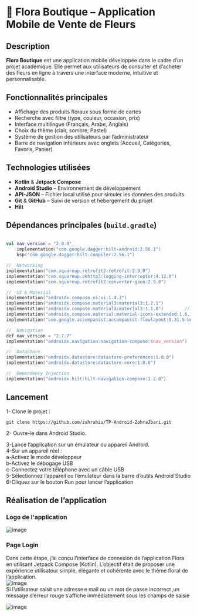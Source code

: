 # 🌸 Flora Boutique – Application Mobile de Vente de Fleurs

##  Description
**Flora Boutique** est une application mobile développée dans le cadre d’un projet académique. Elle permet aux utilisateurs de consulter et d’acheter des fleurs en ligne à travers une interface moderne, intuitive et personnalisable.

##  Fonctionnalités principales
- Affichage des produits floraux sous forme de cartes
- Recherche avec filtre (type, couleur, occasion, prix)
- Interface multilingue (Français, Arabe, Anglais)
- Choix du thème (clair, sombre, Pastel)
- Système de gestion des utilisateurs par l’administrateur
- Barre de navigation inférieure avec onglets (Accueil, Catégories, Favoris, Panier)

## Technologies utilisées
- **Kotlin** & **Jetpack Compose** 
- **Android Studio** – Environnement de développement
- **API-JSON** – Fichier local utilisé pour simuler les données des produits
- **Git** & **GitHub** – Suivi de version et hébergement du projet
- **Hilt**
##  Dépendances principales (`build.gradle`)

```kotlin

val nav_version = "2.8.9"
    implementation("com.google.dagger:hilt-android:2.56.1")
    ksp("com.google.dagger:hilt-compiler:2.56.1")

//  Networking
implementation("com.squareup.retrofit2:retrofit:2.9.0")
implementation("com.squareup.okhttp3:logging-interceptor:4.12.0")
implementation("com.squareup.retrofit2:converter-gson:2.9.0")

//  UI & Material
implementation("androidx.compose.ui:ui:1.4.3")
implementation("androidx.compose.material3:material3:1.2.1")
implementation("androidx.compose.material3:material3:1.1.0")        // legacy screens
implementation("androidx.compose.material:material-icons-extended:1.6.1")
implementation("com.google.accompanist:accompanist-flowlayout:0.31.5-beta")

//  Navigation
def nav_version = "2.7.7"
implementation("androidx.navigation:navigation-compose:$nav_version")

//  DataStore
implementation("androidx.datastore:datastore-preferences:1.0.0")
implementation("androidx.datastore:datastore-core:1.0.0")

//  Dependency Injection
implementation("androidx.hilt:hilt-navigation-compose:1.2.0")

```

## Lancement
1- Clone le projet :
```
git clone https://github.com/zahrahiu/TP-Android-ZohraJbari.git
```
2- Ouvre-le dans Android Studio.  

3-Lance l’application sur un émulateur ou appareil Android.    
4-Sur un appareil réel :  
   a-Activez le mode développeur  
   b-Activez le débogage USB  
   c-Connectez votre téléphone avec un câble USB    
5-Sélectionnez l’appareil ou l’émulateur dans la barre d’outils Android Studio  
6-Cliquez sur le bouton Run pour lancer l’application



## Réalisation de l’application
### Logo de l'application
![image](https://github.com/user-attachments/assets/a891aa1c-5276-4eb3-8c4e-5c17636a89fd)
### Page Login
Dans cette étape, j’ai conçu l’interface de connexion de l’application Flora en utilisant Jetpack Compose (Kotlin). L’objectif était de proposer une expérience utilisateur simple, élégante et cohérente avec le thème floral de l’application.  
![image](https://github.com/user-attachments/assets/cb4b95ba-a254-4a1f-951f-c188787021c6)  
Si l’utilisateur saisit une adresse e mail ou un mot de passe incorrect ,un message d’erreur rouge s’affiche immédiatement sous les champs de saisie  

![image](https://github.com/user-attachments/assets/9b65325e-5249-4714-a327-3eb09b68c9e4)

